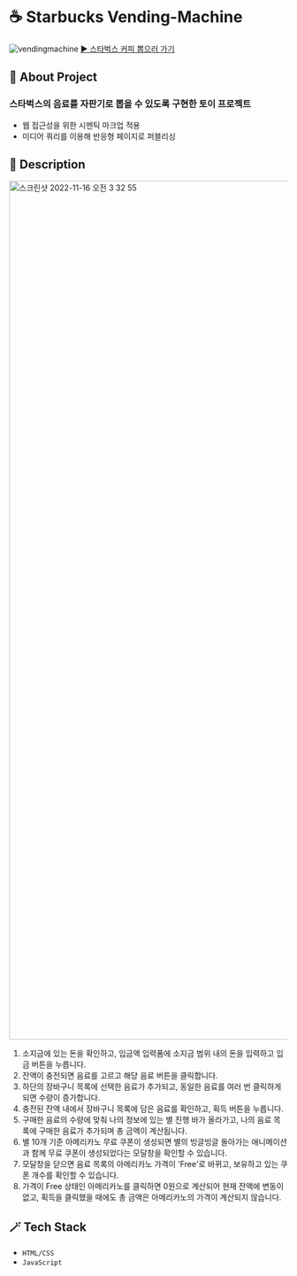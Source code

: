 # ☕️ Starbucks Vending-Machine

![vendingmachine](https://user-images.githubusercontent.com/72817156/202432530-64ce5c34-a649-49e2-9c22-3ca9d447702c.gif)
<a href="https://heesu0303.github.io/ToyProject_VendingMachine/">▶️ 스타벅스 커피 뽑으러 가기</a>

## 📝 About Project

### 스타벅스의 음료를 자판기로 뽑을 수 있도록 구현한 토이 프로젝트

-   웹 접근성을 위한 시멘틱 마크업 적용
-   미디어 쿼리를 이용해 반응형 페이지로 퍼블리싱
    <br>

## 📕 Description

<img width="1552" alt="스크린샷 2022-11-16 오전 3 32 55" src="https://user-images.githubusercontent.com/72817156/201998926-5cf4fe66-0efd-41d4-9088-2e2f4228376a.png">

1. 소지금에 있는 돈을 확인하고, 입금액 입력폼에 소지금 범위 내의 돈을 입력하고 입금 버튼을 누릅니다.
2. 잔액이 충전되면 음료를 고르고 해당 음료 버튼을 클릭합니다.
3. 하단의 장바구니 목록에 선택한 음료가 추가되고, 동일한 음료를 여러 번 클릭하게 되면 수량이 증가합니다.
4. 충전된 잔액 내에서 장바구니 목록에 담은 음료를 확인하고, 획득 버튼을 누릅니다.
5. 구매한 음료의 수량에 맞춰 나의 정보에 있는 별 진행 바가 올라가고, 나의 음료 목록에 구매한 음료가 추가되며 총 금액이 계산됩니다.
6. 별 10개 기준 아메리카노 무료 쿠폰이 생성되면 별의 빙글빙글 돌아가는 애니메이션과 함께 무료 쿠폰이 생성되었다는 모달창을 확인할 수 있습니다.
7. 모달창을 닫으면 음료 목록의 아메리카노 가격이 'Free'로 바뀌고, 보유하고 있는 쿠폰 개수를 확인할 수 있습니다.
8. 가격이 Free 상태인 아메리카노를 클릭하면 0원으로 계산되어 현재 잔액에 변동이 없고, 획득을 클릭했을 때에도 총 금액은 아메리카노의 가격이 계산되지 않습니다.
   <br>

## 🪄 Tech Stack

-   `HTML/CSS`
-   `JavaScript`
